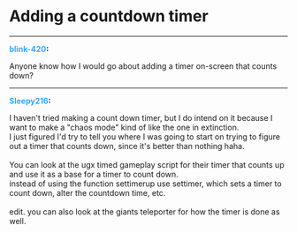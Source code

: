# Adding a countdown timer


---
<strong><span style="color:#34a7f9;">blink-420</span>:</strong>

<p>Anyone know how I would go about adding a timer on-screen that counts down?</p>

---
<strong><span style="color:#34a7f9;">Sleepy216</span>:</strong>

<p>I haven&#39;t tried making a count down timer, but I do intend on it because I want to make a &quot;chaos mode&quot; kind of like the one in extinction.<br />I just figured I&#39;d try to tell you where I was going to start on trying to figure out a timer that counts down, since it&#39;s better than nothing haha.<br /><br />You can look at the ugx timed gameplay script for their timer that counts up and use it as a base for a timer to count down.<br />instead of using the function settimerup use settimer, which sets a timer to count down, alter the countdown time, etc.<br /><br />edit. you can also look at the giants teleporter for how the timer is done as well.</p>
